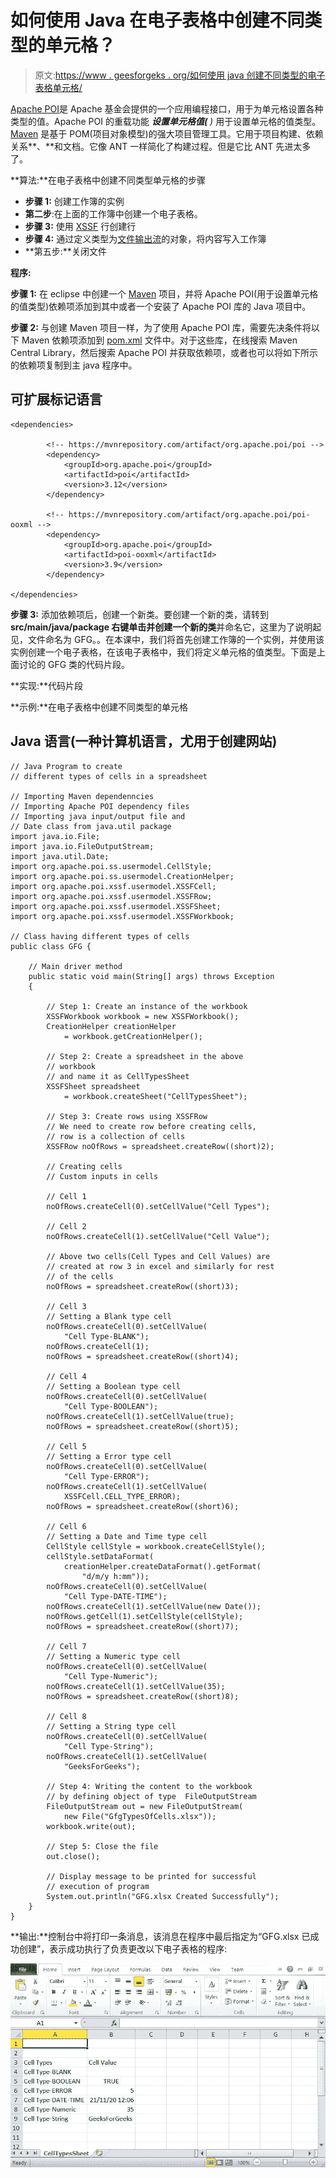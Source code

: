 # 如何使用 Java 在电子表格中创建不同类型的单元格？

> 原文:[https://www . geesforgeks . org/如何使用 java 创建不同类型的电子表格单元格/](https://www.geeksforgeeks.org/how-to-create-different-types-of-cells-in-a-spreadsheet-using-java/)

[Apache POI](https://www.geeksforgeeks.org/apache-poi-introduction/)是 Apache 基金会提供的一个应用编程接口，用于为单元格设置各种类型的值。Apache POI 的重载功能 ***设置单元格值(** )* 用于设置单元格的值类型。 [Maven](https://www.geeksforgeeks.org/introduction-apache-maven-build-automation-tool-java-projects/) 是基于 POM(项目对象模型)的强大项目管理工具。它用于项目构建、依赖关系**、**和文档。它像 ANT 一样简化了构建过程。但是它比 ANT 先进太多了。

**算法:**在电子表格中创建不同类型单元格的步骤

*   **步骤 1:** 创建工作簿的实例
*   **第二步**:在上面的工作簿中创建一个电子表格。
*   **步骤 3:** 使用 [XSSF](https://www.geeksforgeeks.org/apache-poi-getting-started/) 行创建行
*   **步骤 4:** 通过定义类型为[文件输出流](https://www.geeksforgeeks.org/fileoutputstream-in-java/)的对象，将内容写入工作簿
*   **第五步:**关闭文件

**程序:**

**步骤 1:** 在 eclipse 中创建一个 [Maven](https://www.geeksforgeeks.org/introduction-apache-maven-build-automation-tool-java-projects/) 项目，并将 Apache POI(用于设置单元格的值类型)依赖项添加到其中或者一个安装了 Apache POI 库的 Java 项目中。

**步骤 2:** 与创建 Maven 项目一样，为了使用 Apache POI 库，需要先决条件将以下 Maven 依赖项添加到 [pom.xml](https://www.geeksforgeeks.org/page-object-model-pom/) 文件中。对于这些库，在线搜索 Maven Central Library，然后搜索 Apache POI 并获取依赖项，或者也可以将如下所示的依赖项复制到主 java 程序中。

## 可扩展标记语言

```
<dependencies>

        <!-- https://mvnrepository.com/artifact/org.apache.poi/poi -->
        <dependency>
            <groupId>org.apache.poi</groupId>
            <artifactId>poi</artifactId>
            <version>3.12</version>
        </dependency>

        <!-- https://mvnrepository.com/artifact/org.apache.poi/poi-ooxml -->
        <dependency>
            <groupId>org.apache.poi</groupId>
            <artifactId>poi-ooxml</artifactId>
            <version>3.9</version>
        </dependency>  

</dependencies>
```

**步骤 3:** 添加依赖项后，创建一个新类。要创建一个新的类，请转到 **src/main/java/package 右键单击并创建一个新的类**并命名它，这里为了说明起见，文件命名为 GFG。。在本课中，我们将首先创建工作簿的一个实例，并使用该实例创建一个电子表格，在该电子表格中，我们将定义单元格的值类型。下面是上面讨论的 GFG 类的代码片段。

**实现:**代码片段

**示例:**在电子表格中创建不同类型的单元格

## Java 语言(一种计算机语言，尤用于创建网站)

```
// Java Program to create 
// different types of cells in a spreadsheet

// Importing Maven dependenncies
// Importing Apache POI dependency files
// Importing java input/output file and
// Date class from java.util package
import java.io.File;
import java.io.FileOutputStream;
import java.util.Date;
import org.apache.poi.ss.usermodel.CellStyle;
import org.apache.poi.ss.usermodel.CreationHelper;
import org.apache.poi.xssf.usermodel.XSSFCell;
import org.apache.poi.xssf.usermodel.XSSFRow;
import org.apache.poi.xssf.usermodel.XSSFSheet;
import org.apache.poi.xssf.usermodel.XSSFWorkbook;

// Class having different types of cells
public class GFG {

    // Main driver method
    public static void main(String[] args) throws Exception
    {

        // Step 1: Create an instance of the workbook
        XSSFWorkbook workbook = new XSSFWorkbook();
        CreationHelper creationHelper
            = workbook.getCreationHelper();

        // Step 2: Create a spreadsheet in the above
        // workbook
        // and name it as CellTypesSheet
        XSSFSheet spreadsheet
            = workbook.createSheet("CellTypesSheet");

        // Step 3: Create rows using XSSFRow
        // We need to create row before creating cells,
        // row is a collection of cells
        XSSFRow noOfRows = spreadsheet.createRow((short)2);

        // Creating cells
        // Custom inputs in cells

        // Cell 1
        noOfRows.createCell(0).setCellValue("Cell Types");

        // Cell 2
        noOfRows.createCell(1).setCellValue("Cell Value");

        // Above two cells(Cell Types and Cell Values) are
        // created at row 3 in excel and similarly for rest
        // of the cells
        noOfRows = spreadsheet.createRow((short)3);

        // Cell 3
        // Setting a Blank type cell
        noOfRows.createCell(0).setCellValue(
            "Cell Type-BLANK");
        noOfRows.createCell(1);
        noOfRows = spreadsheet.createRow((short)4);

        // Cell 4
        // Setting a Boolean type cell
        noOfRows.createCell(0).setCellValue(
            "Cell Type-BOOLEAN");
        noOfRows.createCell(1).setCellValue(true);
        noOfRows = spreadsheet.createRow((short)5);

        // Cell 5
        // Setting a Error type cell
        noOfRows.createCell(0).setCellValue(
            "Cell Type-ERROR");
        noOfRows.createCell(1).setCellValue(
            XSSFCell.CELL_TYPE_ERROR);
        noOfRows = spreadsheet.createRow((short)6);

        // Cell 6
        // Setting a Date and Time type cell
        CellStyle cellStyle = workbook.createCellStyle();
        cellStyle.setDataFormat(
            creationHelper.createDataFormat().getFormat(
                "d/m/y h:mm"));
        noOfRows.createCell(0).setCellValue(
            "Cell Type-DATE-TIME");
        noOfRows.createCell(1).setCellValue(new Date());
        noOfRows.getCell(1).setCellStyle(cellStyle);
        noOfRows = spreadsheet.createRow((short)7);

        // Cell 7
        // Setting a Numeric type cell
        noOfRows.createCell(0).setCellValue(
            "Cell Type-Numeric");
        noOfRows.createCell(1).setCellValue(35);
        noOfRows = spreadsheet.createRow((short)8);

        // Cell 8
        // Setting a String type cell
        noOfRows.createCell(0).setCellValue(
            "Cell Type-String");
        noOfRows.createCell(1).setCellValue(
            "GeeksForGeeks");

        // Step 4: Writing the content to the workbook
        // by defining object of type  FileOutputStream
        FileOutputStream out = new FileOutputStream(
            new File("GfgTypesOfCells.xlsx"));
        workbook.write(out);

        // Step 5: Close the file
        out.close();

        // Display message to be printed for successful
        // execution of program
        System.out.println("GFG.xlsx Created Successfully");
    }
}
```

**输出:**控制台中将打印一条消息，该消息在程序中最后指定为“GFG.xlsx 已成功创建”，表示成功执行了负责更改以下电子表格的程序:

![](img/1258d42736040ae5f6fb1571b26c4775.png)